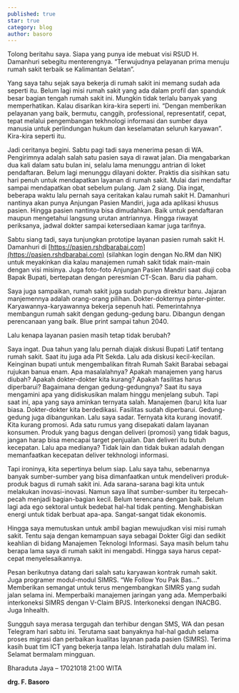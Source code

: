 ```yaml
---
published: true
star: true
category: blog
author: basoro
---
```

Tolong beritahu saya. Siapa yang punya ide mebuat visi RSUD H. Damanhuri sebegitu menterengnya. “Terwujudnya pelayanan prima menuju rumah sakit terbaik se Kalimantan Selatan”.

Yang saya tahu sejak saya bekerja di rumah sakit ini memang sudah ada seperti itu. Belum lagi misi rumah sakit yang ada dalam profil dan spanduk besar bagian tengah rumah sakit ini. Mungkin tidak terlalu banyak yang memperhatikan. Kalau disarikan kira-kira seperti ini. “Dengan memberikan pelayanan yang baik, bermutu, canggih, professional, representatif, cepat, tepat melalui pengembangan tekhnologi informasi dan sumber daya manusia untuk perlindungan hukum dan keselamatan seluruh karyawan”. Kira-kira seperti itu.

Jadi ceritanya begini. Sabtu pagi tadi saya menerima pesan di WA. Pengirimnya adalah salah satu pasien saya di rawat jalan. Dia mengabarkan dua kali dalam satu bulan ini, selalu lama menunggu antrian di loket pendaftaran. Belum lagi menunggu dilayani dokter. Praktis dia sisihkan satu hari penuh untuk mendapatkan layanan di rumah sakit. Mulai dari mendaftar sampai mendapatkan obat sebelum pulang. Jam 2 siang. Dia ingat, beberapa waktu lalu pernah saya ceritakan kalau rumah sakit H. Damanhuri nantinya akan punya Anjungan Pasien Mandiri, juga ada aplikasi khusus pasien. Hingga pasien nantinya bisa dimudahkan. Baik untuk pendaftaran maupun mengetahui langsung urutan antriannya. Hingga riwayat periksanya, jadwal dokter sampai ketersediaan kamar juga tarifnya.

Sabtu siang tadi, saya tunjungkan prototipe layanan pasien rumah sakit H. Damanhuri di [https://pasien.rshdbarabai.com](https://pasien.rshdbarabai.com) (silahkan login dengan No.RM dan NIK) untuk meyakinkan dia kalau manajemen rumah sakit tidak main-main dengan visi misinya. Juga foto-foto Anjungan Pasien Mandiri saat diuji coba Bapak Bupati, bertepatan dengan peresmian CT-Scan. Baru dia paham.

Saya juga sampaikan, rumah sakit juga sudah punya direktur baru. Jajaran manjemennya adalah orang-orang pilihan. Dokter-dokternya pinter-pinter. Karyawannya-karyawannya bekerja sepenuh hati. Pemerintahnya membangun rumah sakit dengan gedung-gedung baru. Dibangun dengan perencanaan yang baik. Blue print sampai tahun 2040.

Lalu kenapa layanan pasien masih tetap tidak berubah?

Saya ingat. Dua tahun yang lalu pernah diajak diskusi Bupati Latif tentang rumah sakit. Saat itu juga ada Plt Sekda. Lalu ada diskusi kecil-kecilan. Keinginan bupati untuk mengembalikan fitrah Rumah Sakit Barabai sebagai rujukan banua enam. Apa masalalahnya? Apakah manajemen yang harus diubah? Apakah dokter-dokter kita kurang? Apakah fasilitas harus diperbarui? Bagaimana dengan gedung-gedungnya? Saat itu saya mengamini apa yang didiskusikan malam hinggu menjelang subuh. Tapi saat ini, apa yang saya aminkan ternyata salah. Manajemen (baru) kita luar biasa. Dokter-dokter kita berdedikasi. Fasilitas sudah diperbarui. Gedung-gedung juga dibangunkan. Lalu saya sadar. Ternyata kita kurang inovatif. Kita kurang promosi. Ada satu rumus yang disepakati dalam layanan konsumen. Produk yang bagus dengan deliveri (promosi) yang tidak bagus, jangan harap bisa mencapai target penjualan. Dan deliveri itu butuh kecepatan. Lalu apa medianya? Tidak lain dan tidak bukan adalah dengan memanfaatkan kecepatan deliver tekhnologi informasi.

Tapi ironinya, kita sepertinya belum siap. Lalu saya tahu, sebenarnya banyak sumber-sumber yang bisa dimanfaatkan untuk mendeliveri produk-produk bagus di rumah sakit ini. Ada sarana-sarana bagi kita untuk melakukan inovasi-inovasi. Namun saya lihat sumber-sumber itu terpecah-pecah menjadi bagian-bagian kecil. Belum terencana dengan baik. Belum lagi ada ego sektoral untuk bedebat hal-hal tidak penting. Menghabiskan energi untuk tidak berbuat apa-apa. Sangat-sangat tidak ekonomis.

Hingga saya memutuskan untuk ambil bagian mewujudkan visi misi rumah sakit. Tentu saja dengan kemampuan saya sebagai Dokter Gigi dan sedikit keahlian di bidang Manajemen Teknologi Informasi. Saya masih belum tahu berapa lama saya di rumah sakit ini mengabdi. Hingga saya harus cepat-cepat menyelesaikannya.

Pesan berikutnya datang dari salah satu karyawan kontrak rumah sakit. Juga programer modul-modul SIMRS. “We Follow You Pak Bas…” Memberikan semangat untuk terus mengembangkan SIMRS yang sudah jalan selama ini. Memperbaiki manajemen jaringan yang ada. Memperbaiki interkoneksi SIMRS dengan V-Claim BPJS. Interkoneksi dengan INACBG. Juga Inhealth.

Sungguh saya merasa tergugah dan terhibur dengan SMS, WA dan pesan Telegram hari sabtu ini. Terutama saat banyaknya hal-hal gaduh selama proses migrasi dan perbaikan kualitas layanan pada pasien (SIMRS). Terima kasih buat tim ICT yang bekerja tanpa lelah. Istirahatlah dulu malam ini. Selamat bermalam mingguan.

Bharaduta Jaya – 17021018 21:00 WITA

**drg. F. Basoro**
